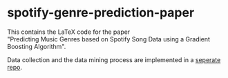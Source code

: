 # spotify-genre-prediction-paper
This contains the LaTeX code for the paper  
"Predicting Music Genres based on Spotify Song Data using a Gradient Boosting Algorithm".  

Data collection and the data mining process are implemented in a 
[seperate repo](https://github.com/luispflamminger/spotify-genre-prediction.git).
